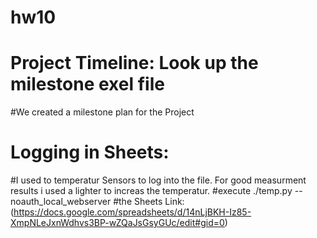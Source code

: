 # hw10

# Project Timeline: Look up the milestone exel file
#We created a milestone plan for the Project


# Logging in Sheets:
#I used to temperatur Sensors to log into the file. For good measurment results i used a lighter to increas the temperatur.
#execute ./temp.py --noauth_local_webserver
#the Sheets Link:(https://docs.google.com/spreadsheets/d/14nLjBKH-Iz85-XmpNLeJxnWdhvs3BP-wZQaJsGsyGUc/edit#gid=0)


